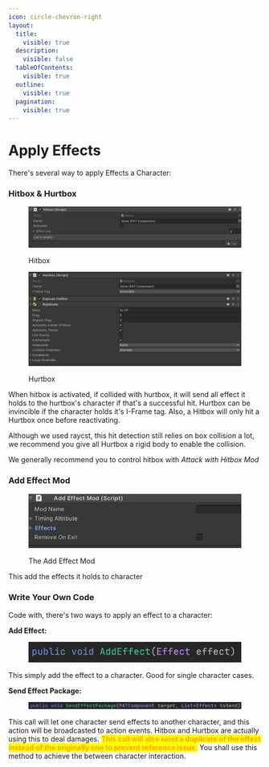```yaml
---
icon: circle-chevron-right
layout:
  title:
    visible: true
  description:
    visible: false
  tableOfContents:
    visible: true
  outline:
    visible: true
  pagination:
    visible: true
---
```


# Apply Effects

There's several way to apply Effects a Character:

### Hitbox & Hurtbox

<figure><img src="../../.gitbook/assets/image (2).png" alt=""><figcaption><p>Hitbox</p></figcaption></figure>

<figure><img src="../../.gitbook/assets/image (2) (1).png" alt=""><figcaption><p>Hurtbox</p></figcaption></figure>

When hitbox is activated, if collided with hurtbox, it will send all effect it holds to the hurtbox's character if that's a successful hit. Hurtbox can be invincible if the character holds it's I-Frame tag. Also, a Hitbox will only hit a Hurtbox once before reactivating.

Although we used raycst, this hit detection still relies on box collision a lot, we recommend you give all Hurtbox a rigid body to enable the collision.



We generally recommend you to control hitbox with _Attack with Hitbox Mod_

### Add Effect Mod

<figure><img src="../../.gitbook/assets/image (3).png" alt=""><figcaption><p>The Add Effect Mod</p></figcaption></figure>

This add the effects it holds to character

### Write Your Own Code

Code with, there's two ways to apply an effect to a character:

**Add Effect:**&#x20;

<figure><img src="../../.gitbook/assets/image (76).png" alt=""><figcaption></figcaption></figure>

This simply add the effect to a character. Good for single character cases.



**Send Effect Package:**&#x20;

<figure><img src="../../.gitbook/assets/image (77).png" alt=""><figcaption></figcaption></figure>

This call will let one character send effects to another character, and this action will be broadcasted to action events. Hitbox and Hurtbox are actually using this to deal damages. <mark style="color:orange;">**This call will also send a duplicate of the effect instead of the originally one to prevent reference issue.**</mark> You shall use this method to achieve the between character interaction.

